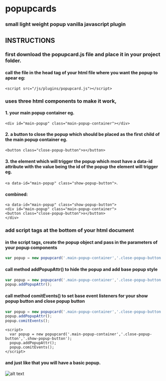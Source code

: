 # popupcards
### small light weight popup vanilla javascript plugin
## INSTRUCTIONS
### first download the popupcard.js file and place it in your project folder.
#### call the file in the head tag of your html file where you want the popup to apear eg:
```
<script src="/js/plugins/popupcard.js"></script>
```
### uses three html components to make it work,
#### 1. your main popup container eg.
```<div id="main-popup" class="main-popup-container"></div> ```
#### 2. a button to close the popup which should be placed as the first child of the main popup container eg.
```<button class="close-popup-button">x</button>```
#### 3. the element which will trigger the popup which most have a data-id attribute with the value being the id of the popup the element will trigger eg.
```<a data-id="main-popup" class="show-popup-button">```.
#### combined:
```
<a data-id="main-popup" class="show-popup-button">
<div id="main-popup" class="main-popup-container">
<button class="close-popup-button">x</button>
</div>
```
### add script tags at the bottom of your html document
#### in the script tags, create the popup object and pass in the parameters of your popup components
```javascript
var popup = new popupcard('.main-popup-container','.close-popup-button','.show-popup-button');
```
#### call method addPopupAttr() to hide the popup and add base popup style
```javascript
var popup = new popupcard('.main-popup-container','.close-popup-button','.show-popup-button');
popup.addPopupAttr();
```
#### call method comitEvents() to set base event listeners for your show popup button and close popup button
```javascript
var popup = new popupcard('.main-popup-container','.close-popup-button','.show-popup-button');
popup.addPopupAttr();
popup.comitEvents();
```
```
<script>
  var popup = new popupcard('.main-popup-container','.close-popup-button','.show-popup-button');
  popup.addPopupAttr();
  popup.comitEvents();
</script>
```
#### and just like that you will have a basic popup.

![alt text](https://github.com/geekmors/popupcards/blob/master/popupcard-js-eg.jpg?raw=true "Example of popup")
